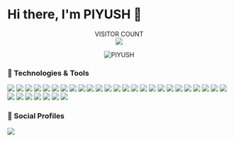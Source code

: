 <p>
  <h1>Hi there, I'm PIYUSH 👋</h1>
  <!--<img align="right" width="325" height="330px" alt="GIF" height="400px" src="https://octodex.github.com/images/daftpunktocat-thomas.gif" /><br>-->
</p>

<p align="center">
  VISITOR COUNT<br>
  <img src="https://profile-counter.glitch.me/antiXlive/count.svg" />
</p>

<p align="center">
  <img src="https://github-readme-stats-five-lyart.vercel.app/api?username=antiXlive&show_icons=true" alt="PIYUSH" />
</p>
<h3>🔧 Technologies & Tools</h3>

<img src='https://img.shields.io/badge/-C-333333?style=flat&logo=c'/> <img src='https://img.shields.io/badge/-C++-333333?style=flat&logo=c%2B%2B'/>
<img src='https://img.shields.io/badge/-Java-333333?style=flat&logo=java'/>
<img src='https://img.shields.io/badge/-Python-333333?style=flat&logo=python'/>
<img src='https://img.shields.io/badge/-HTML5-333333?style=flat&logo=html5'/>
<img src='https://img.shields.io/badge/-SQL-333333?style=flat&logo=postgresql'/>
<img src='https://img.shields.io/badge/-PHP-333333?style=flat&logo=php'/>
<img src='https://img.shields.io/badge/-Node.js-333333?style=flat&logo=node.js&logoColor=339933'/>
<img src='https://img.shields.io/badge/-React-333333?style=flat&logo=React&logoColor=61DAFB'/>
<img src='https://img.shields.io/badge/-JavaScript-333333?style=flat&logo=javascript'/>
<img src='https://img.shields.io/badge/-Graphql-333333?style=flat&logo=graphql'/>
<img src='http://img.shields.io/badge/-Expressjs-333333?style=flat&logo=javascript'/>
<img src='http://img.shields.io/badge/-Android-333333?style=flat&logo=android'/>
<img src='http://img.shields.io/badge/-Android%20Studio-333333?style=flat&logo=android-studio'/>
<img src='http://img.shields.io/badge/-Gradle-333333?style=flat&logo=gradle'/>
<img src='http://img.shields.io/badge/-React%20Native-333333?style=flat&logo=react'/>
<img src='http://img.shields.io/badge/-AWS-333333?style=flat&logo=amazon'/>
<img src='https://img.shields.io/badge/-Linux-333333?style=flat&logo=linux&logoColor=FCC624'/>
<img src='http://img.shields.io/badge/-Windows-333333?style=flat&logo=windows'/>
<img src='https://img.shields.io/badge/-Node.js-333333?style=flat&logo=node.js&logoColor=339933'/>
<img src='https://img.shields.io/badge/-React-333333?style=flat&logo=React&logoColor=61DAFB'/>
<img src='https://img.shields.io/badge/-JavaScript-333333?style=flat&logo=javascript'/>
<img src='https://img.shields.io/badge/-Graphql-333333?style=flat&logo=graphql'/>
<img src='http://img.shields.io/badge/-AWS-333333?style=flat&logo=amazon'/>
<img src='http://img.shields.io/badge/-React%20Native-333333?style=flat&logo=react'/>
<img src='https://img.shields.io/badge/-Python-333333?style=flat&logo=python'/>
<img src='http://img.shields.io/badge/-Firebase-333333?style=flat&logo=firebase'/>
<img src='http://img.shields.io/badge/-IntelliJ-333333?style=flat&logo=jetbrains'/>
<img src='https://img.shields.io/badge/-Git-333333?style=flat&logo=git&logoColor=F05032'/>
<img src='https://img.shields.io/badge/-GitHub-333333?style=flat&logo=github&logoColor=FFFFFF'/>
<img src='https://img.shields.io/badge/-Jira-333333?style=flat&logo=jira-software&logoColor=white&logoColor=0052CC'/>
<img src='http://img.shields.io/badge/-Trello-333333?style=flat&logo=trello'/>




<h3>👤 Social Profiles</h3>
<a href="https://www.linkedin.com/in/piyush-kumar-0b286317a/">
  <img src="http://img.shields.io/badge/-LinkedIn-333333?style=flat&logo=linkedin&logoColor=0A66C2"/>
</a>




<!--
(https://github.com/anuraghazra/github-readme-stats)
**antiXlive/antiXlive** is a ✨ _special_ ✨ repository because its `README.md` (this file) appears on your GitHub profile.

Here are some ideas to get you started:

- 🔭 I’m currently working on ...
- 🌱 I’m currently learning ...
- 👯 I’m looking to collaborate on ...
- 🤔 I’m looking for help with ...
- 💬 Ask me about ...
- 📫 How to reach me: ...
- 😄 Pronouns: ...
- ⚡ Fun fact: ...
-->
